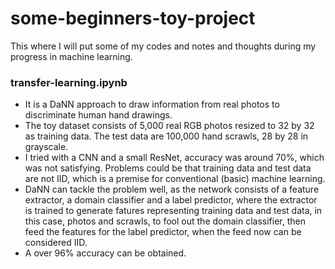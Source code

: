 # some-beginners-toy-project

This where I will put some of my codes and notes and thoughts during my progress in machine learning.

### transfer-learning.ipynb

- It is a DaNN approach to draw information from real photos to discriminate human hand drawings.
- The toy dataset consists of 5,000 real RGB photos resized to 32 by 32 as training data. The test data are 100,000 hand scrawls, 28 by 28 in grayscale.
- I tried with a CNN and a small ResNet, accuracy was around 70%, which was not satisfying. Problems could be that training data and test data are not IID, which is a premise for conventional (basic) machine learning.
- DaNN can tackle the problem well, as the network consists of a feature extractor, a domain classifier and a label predictor, where the extractor is trained to generate fatures representing training data and test data, in this case, photos and scrawls, to fool out the domain classifier, then feed the features for the label predictor, when the feed now can be considered IID.
- A over 96% accuracy can be obtained.
